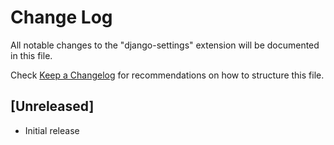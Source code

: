 # Change Log

All notable changes to the "django-settings" extension will be documented in this file.

Check [Keep a Changelog](http://keepachangelog.com/) for recommendations on how to structure this file.

## [Unreleased]

- Initial release
